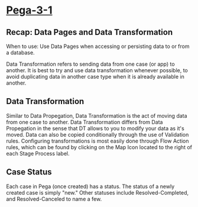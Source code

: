 # <u>Pega-3-1</u>

## Recap: Data Pages and Data Transformation

When to use: Use Data Pages when accessing or persisting data to or from a database.

Data Transformation refers to sending data from one case (or app) to another. It is best to try and use data transformation whenever possible, to avoid duplicating data in another case type when it is already available in another.

## Data Transformation

Similar to Data Propegation, Data Transformation is the act of moving data from one case to another. Data Transformation differs from Data Propegation in the sense that DT allows to you to modify your data as it's moved. Data can also be copied conditionally through the use of Validation rules. Configuring transformations is most easily done through Flow Action rules, which can be found by clicking on the Map Icon located to the right of each Stage Process label.

## Case Status

Each case in Pega (once created) has a status. The  status of a newly created case is simply "new." Other statuses include Resolved-Completed, and Resolved-Canceled to name a few.
